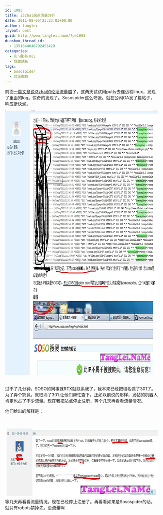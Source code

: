```yaml
---
id: 1093
title: i3zhai站点流量分析
date: 2011-08-05T23:23:03+00:00
author: tanglei
layout: post
guid: http://www.tanglei.name/?p=1093
duoshuo_thread_id:
  - 1351844048792453429
categories:
  - 实习那些事儿
  - 我做站长
tags:
  - Sosospider
  - 垃圾蜘蛛
---
```

<p align="left">
  前面<a href="http://www.tanglei.name/mysite-was-stopped-because-of-exceeded-of-bandwidth/">一篇文章说i3zhai的论坛流量超</a>了，这两天试试用putty去连远程linux，发现了里面的log。惊奇的发现了。Sosospider这么夸张。就在公司OA发了篇帖子，响应挺快滴。
</p>

<center>
  <a href="/wp-content/uploads/2011/08/Sosospider.jpg"><img class="size-full wp-image-1094 aligncenter" title="Sosospider" src="/wp-content/uploads/2011/08/Sosospider.jpg" alt="soso爬虫" width="893" height="873" /></a>
</center>&nbsp;

过不了几分钟，SOSO的同事就RTX就联系我了，我本来已经把域名做了301了。为了弄个究竟，就取消了301.让他们帮忙查下。正如以前说的那样，发帖的机器人肯定也占了不少流量。现在我把站点停止注册，等个几天再看看流量情况。
  
他们给出的解释是：

<center>
  <br /> <a href="/wp-content/uploads/2011/08/spider+1.jpg"><br /> <img class="size-full wp-image-1095 aligncenter" title="spider+1" src="/wp-content/uploads/2011/08/spider+1.jpg" alt="" width="640" height="228" /></a>
</center>等几天再看看流量情况。现在已经停止注册了。再看看如果是Sosospider的话，就只有robots禁掉先。没流量啊
